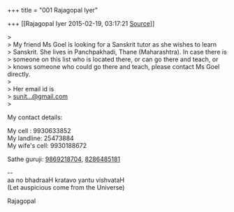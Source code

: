 +++
title = "001 Rajagopal Iyer"

+++
[[Rajagopal Iyer	2015-02-19, 03:17:21 [Source](https://groups.google.com/g/samskrita/c/iGa8yKN3g-c)]]



\>  
\> My friend Ms Goel is looking for a Sanskrit tutor as she wishes to learn  
\> Sanskrit. She lives in Panchpakhadi, Thane (Maharashtra). In case there is  
\> someone on this list who is located there, or can go there and teach, or  
\> knows someone who could go there and teach, please contact Ms Goel directly.  
\>  
\> Her email id is  
\> [sunit...@gmail.com]()  
\>  
  

My contact details:  
  
My cell : 9930633852  
My landline: 25473884  
My wife's cell: 9930188672  
  
Sathe guruji: [9869218704](tel:(986)%20921-8704), [8286485181](tel:(828)%20648-5181)  
  
  
--  
aa no bhadraaH kratavo yantu vishvataH  
(Let auspicious come from the Universe)  
  
Rajagopal  

